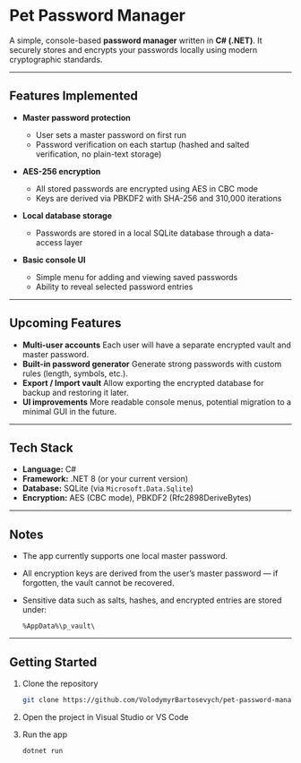 # Pet Password Manager

A simple, console-based **password manager** written in **C# (.NET)**.
It securely stores and encrypts your passwords locally using modern cryptographic standards.

---

## Features Implemented

* **Master password protection**

  * User sets a master password on first run
  * Password verification on each startup (hashed and salted verification, no plain-text storage)
* **AES-256 encryption**

  * All stored passwords are encrypted using AES in CBC mode
  * Keys are derived via PBKDF2 with SHA-256 and 310,000 iterations
* **Local database storage**

  * Passwords are stored in a local SQLite database through a data-access layer
* **Basic console UI**

  * Simple menu for adding and viewing saved passwords
  * Ability to reveal selected password entries

---

## Upcoming Features

* **Multi-user accounts**
  Each user will have a separate encrypted vault and master password.
* **Built-in password generator**
  Generate strong passwords with custom rules (length, symbols, etc.).
* **Export / Import vault**
  Allow exporting the encrypted database for backup and restoring it later.
* **UI improvements**
  More readable console menus, potential migration to a minimal GUI in the future.

---

## Tech Stack

* **Language:** C#
* **Framework:** .NET 8 (or your current version)
* **Database:** SQLite (via `Microsoft.Data.Sqlite`)
* **Encryption:** AES (CBC mode), PBKDF2 (Rfc2898DeriveBytes)

---

## Notes

* The app currently supports one local master password.
* All encryption keys are derived from the user’s master password — if forgotten, the vault cannot be recovered.
* Sensitive data such as salts, hashes, and encrypted entries are stored under:

  ```
  %AppData%\p_vault\
  ```

---

## Getting Started

1. Clone the repository

   ```bash
   git clone https://github.com/VolodymyrBartosevych/pet-password-manager.git
   ```
2. Open the project in Visual Studio or VS Code
3. Run the app

   ```bash
   dotnet run
   ```
